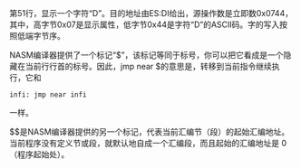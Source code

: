第51行，显示一个字符“D”。目的地址由ES:DI给出，源操作数是立即数0x0744，其中，高字节0x07是显示属性，低字节0x44是字符“D”的ASCII码。字的写入按照低端字节序。

NASM编译器提供了一个标记“$”，该标记等同于标号，你可以把它看成是一个隐藏在当前行行首的标号。因此，jmp near $的意思是，转移到当前指令继续执行，它和

```
infi: jmp near infi
```

一样。

$$是NASM编译器提供的另一个标记，代表当前汇编节（段）的起始汇编地址。当前程序没有定义节或段，就默认地自成一个汇编段，而且起始的汇编地址是 0（程序起始处）。